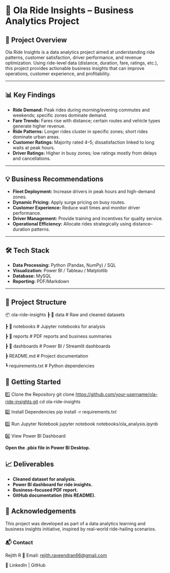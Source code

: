 # 🚖 Ola Ride Insights – Business Analytics Project  

## 📌 Project Overview  
Ola Ride Insights is a data analytics project aimed at understanding ride patterns, customer satisfaction, driver performance, and revenue optimization. Using ride-level data (distance, duration, fare, ratings, etc.), this project provides actionable business insights that can improve operations, customer experience, and profitability.  

---

## 📊 Key Findings  
- **Ride Demand:** Peak rides during morning/evening commutes and weekends; specific zones dominate demand.  
- **Fare Trends:** Fares rise with distance; certain routes and vehicle types generate higher revenue.  
- **Ride Patterns:** Longer rides cluster in specific zones; short rides dominate urban areas.  
- **Customer Ratings:** Majority rated 4–5; dissatisfaction linked to long waits at peak hours.  
- **Driver Ratings:** Higher in busy zones; low ratings mostly from delays and cancellations.  

---

## 💡 Business Recommendations  
- **Fleet Deployment:** Increase drivers in peak hours and high-demand zones.  
- **Dynamic Pricing:** Apply surge pricing on busy routes.  
- **Customer Experience:** Reduce wait times and monitor driver performance.  
- **Driver Management:** Provide training and incentives for quality service.  
- **Operational Efficiency:** Allocate rides strategically using distance–duration patterns.  

---

## 🛠️ Tech Stack  
- **Data Processing:** Python (Pandas, NumPy) / SQL  
- **Visualization:** Power BI / Tableau / Matplotlib  
- **Database:** MySQL  
- **Reporting:** PDF/Markdown  

---

## 📂 Project Structure  
📦 ola-ride-insights
 ┣ 📂 data              # Raw and cleaned datasets
 
 ┣ 📂 notebooks         # Jupyter notebooks for analysis
 
 ┣ 📂 reports           # PDF reports and business summaries
 
 ┣ 📂 dashboards        # Power BI / Streamlit dashboards
 
 ┣ README.md            # Project documentation
 
 ┗ requirements.txt     # Python dependencies

 ## 🚀 Getting Started
1️⃣ Clone the Repository
git clone https://github.com/your-username/ola-ride-insights.git
cd ola-ride-insights

2️⃣ Install Dependencies
pip install -r requirements.txt

3️⃣ Run Jupyter Notebook
jupyter notebook notebooks/ola_analysis.ipynb

4️⃣ View Power BI Dashboard

**Open the .pbix file in Power BI Desktop.**

## 📈 Deliverables

- **Cleaned dataset for analysis.**
- **Power BI dashboard for ride insights.**
- **Business-focused PDF report.**
- **GitHub documentation (this README).**

##  🙌 Acknowledgements

This project was developed as part of a data analytics learning and business insights initiative, inspired by real-world ride-hailing scenarios.

### 📬 Contact

Rejith R
📧 Email: rejith.raveendran66@gmail.com

🔗 LinkedIn | GitHub

